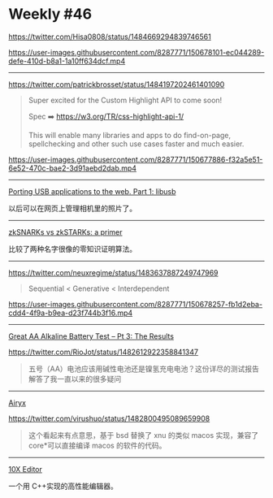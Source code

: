 # Weekly #46

https://twitter.com/Hisa0808/status/1484669294839746561

https://user-images.githubusercontent.com/8287771/150678101-ec044289-defe-410d-b8a1-1a10ff634dcf.mp4

---

https://twitter.com/patrickbrosset/status/1484197202461401090

> Super excited for the Custom Highlight API to come soon!
>
> Spec ➡️ https://w3.org/TR/css-highlight-api-1/
>
> This will enable many libraries and apps to do find-on-page, spellchecking and other such use cases faster and much easier.

https://user-images.githubusercontent.com/8287771/150677886-f32a5e51-6e52-470c-bae2-3d91aebd2dab.mp4

---

[Porting USB applications to the web. Part 1: libusb](https://web.dev/porting-libusb-to-webusb/)

以后可以在网页上管理相机里的照片了。

---

[zkSNARKs vs zkSTARKs: a primer](https://mirror.xyz/pseudotheos.eth/_LAi4cCFz2gaC-3WgNmri1eTvckA32L7v31A8saJvqg)

比较了两种名字很像的零知识证明算法。

---

https://twitter.com/neuxregime/status/1483637887249747969

> Sequential < Generative < Interdependent

https://user-images.githubusercontent.com/8287771/150678257-fb1d2eba-cdd4-4f9a-b9ea-d23f744b3f16.mp4

---

[Great AA Alkaline Battery Test – Pt 3: The Results](https://goughlui.com/2016/12/19/great-aa-alkaline-battery-test-pt-3-the-results)

https://twitter.com/RioJot/status/1482612922358841347

> 五号（AA）电池应该用碱性电池还是镍氢充电电池？这份详尽的测试报告解答了我一直以来的很多疑问

---

[Airyx](https://github.com/mszoek/airyx)

https://twitter.com/virushuo/status/1482800495089659908

> 这个看起来有点意思，基于 bsd 替换了 xnu 的类似 macos 实现，兼容了 core\*可以直接编译 macos 的软件的代码。

---

[10X Editor](https://10xeditor.com/)

一个用 C++实现的高性能编辑器。
